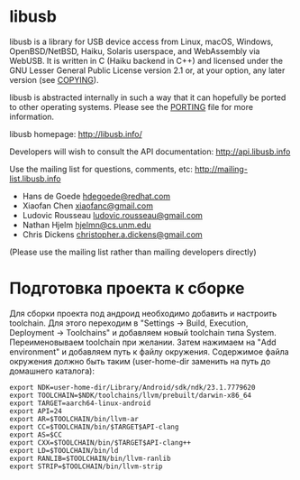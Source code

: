 # libusb

libusb is a library for USB device access from Linux, macOS,
Windows, OpenBSD/NetBSD, Haiku, Solaris userspace, and WebAssembly
via WebUSB.
It is written in C (Haiku backend in C++) and licensed under the GNU
Lesser General Public License version 2.1 or, at your option, any later
version (see [COPYING](COPYING)).

libusb is abstracted internally in such a way that it can hopefully
be ported to other operating systems. Please see the [PORTING](PORTING)
file for more information.

libusb homepage:
http://libusb.info/

Developers will wish to consult the API documentation:
http://api.libusb.info

Use the mailing list for questions, comments, etc:
http://mailing-list.libusb.info

- Hans de Goede <hdegoede@redhat.com>
- Xiaofan Chen <xiaofanc@gmail.com>
- Ludovic Rousseau <ludovic.rousseau@gmail.com>
- Nathan Hjelm <hjelmn@cs.unm.edu>
- Chris Dickens <christopher.a.dickens@gmail.com>

(Please use the mailing list rather than mailing developers directly)

# Подготовка проекта к сборке

Для сборки проекта под андроид необходимо добавить и настроить toolchain. Для
этого переходим в "Settings -> Build, Execution, Deployment -> Toolchains" и
добавляем новый toolchain типа System. Переименовываем toolchain при желании.
Затем нажимаем на "Add environment" и добавляем путь к файлу окружения.
Содержимое файла окружения должно быть таким (user-home-dir заменить на путь до домашнего каталога):
```shell
export NDK=user-home-dir/Library/Android/sdk/ndk/23.1.7779620
export TOOLCHAIN=$NDK/toolchains/llvm/prebuilt/darwin-x86_64
export TARGET=aarch64-linux-android
export API=24
export AR=$TOOLCHAIN/bin/llvm-ar
export CC=$TOOLCHAIN/bin/$TARGET$API-clang
export AS=$CC
export CXX=$TOOLCHAIN/bin/$TARGET$API-clang++
export LD=$TOOLCHAIN/bin/ld
export RANLIB=$TOOLCHAIN/bin/llvm-ranlib
export STRIP=$TOOLCHAIN/bin/llvm-strip
```